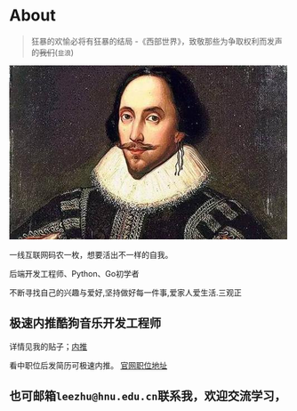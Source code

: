 # About

> 狂暴的欢愉必将有狂暴的结局  -《西部世界》，致敬那些为争取权利而发声的~~我们~~(`韭浪`)

![](/images/shashibiya.jpeg "Shakespeare")

一线互联网码农一枚，想要活出不一样的自我。

后端开发工程师、Python、Go初学者

不断寻找自己的兴趣与爱好,坚持做好每一件事,爱家人爱生活.三观正

极速内推酷狗音乐开发工程师
---
详情见我的贴子；[内推](/hr/)


看中职位后发简历可极速内推。
[官网职位地址](https://www.kugou.com/hr/kugouHr/dist/index.html)

也可邮箱`leezhu@hnu.edu.cn`联系我，欢迎交流学习，
---

